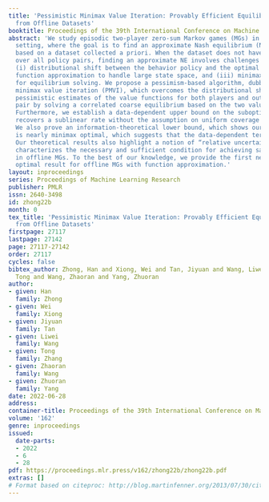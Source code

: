 ```yaml
---
title: 'Pessimistic Minimax Value Iteration: Provably Efficient Equilibrium Learning
  from Offline Datasets'
booktitle: Proceedings of the 39th International Conference on Machine Learning
abstract: 'We study episodic two-player zero-sum Markov games (MGs) in the offline
  setting, where the goal is to find an approximate Nash equilibrium (NE) policy pair
  based on a dataset collected a priori. When the dataset does not have uniform coverage
  over all policy pairs, finding an approximate NE involves challenges in three aspects:
  (i) distributional shift between the behavior policy and the optimal policy, (ii)
  function approximation to handle large state space, and (iii) minimax optimization
  for equilibrium solving. We propose a pessimism-based algorithm, dubbed as pessimistic
  minimax value iteration (PMVI), which overcomes the distributional shift by constructing
  pessimistic estimates of the value functions for both players and outputs a policy
  pair by solving a correlated coarse equilibrium based on the two value functions.
  Furthermore, we establish a data-dependent upper bound on the suboptimality which
  recovers a sublinear rate without the assumption on uniform coverage of the dataset.
  We also prove an information-theoretical lower bound, which shows our upper bound
  is nearly minimax optimal, which suggests that the data-dependent term is intrinsic.
  Our theoretical results also highlight a notion of “relative uncertainty”, which
  characterizes the necessary and sufficient condition for achieving sample efficiency
  in offline MGs. To the best of our knowledge, we provide the first nearly minimax
  optimal result for offline MGs with function approximation.'
layout: inproceedings
series: Proceedings of Machine Learning Research
publisher: PMLR
issn: 2640-3498
id: zhong22b
month: 0
tex_title: 'Pessimistic Minimax Value Iteration: Provably Efficient Equilibrium Learning
  from Offline Datasets'
firstpage: 27117
lastpage: 27142
page: 27117-27142
order: 27117
cycles: false
bibtex_author: Zhong, Han and Xiong, Wei and Tan, Jiyuan and Wang, Liwei and Zhang,
  Tong and Wang, Zhaoran and Yang, Zhuoran
author:
- given: Han
  family: Zhong
- given: Wei
  family: Xiong
- given: Jiyuan
  family: Tan
- given: Liwei
  family: Wang
- given: Tong
  family: Zhang
- given: Zhaoran
  family: Wang
- given: Zhuoran
  family: Yang
date: 2022-06-28
address:
container-title: Proceedings of the 39th International Conference on Machine Learning
volume: '162'
genre: inproceedings
issued:
  date-parts:
  - 2022
  - 6
  - 28
pdf: https://proceedings.mlr.press/v162/zhong22b/zhong22b.pdf
extras: []
# Format based on citeproc: http://blog.martinfenner.org/2013/07/30/citeproc-yaml-for-bibliographies/
---
```

